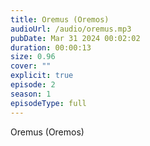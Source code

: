 ```yaml
---
title: Oremus (Oremos)
audioUrl: /audio/oremus.mp3
pubDate: Mar 31 2024 00:02:02
duration: 00:00:13
size: 0.96
cover: ""
explicit: true
episode: 2
season: 1
episodeType: full
---
```

Oremus (Oremos)